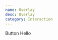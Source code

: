 ```yaml
---
name: Overlay
desc: Overlay
category: Interaction
---
```


<core-knobs hideEvents tab="src"  element="core-overlay">
<core-overlay>
  <core-button full slot="trigger">Button</core-button>
  <core-box slot="content" padding="sm" depth="sm">
    <core-text>Hello</core-text>
  </core-box>
</core-overlay>
</core-knobs>
